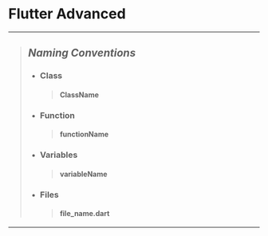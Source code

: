 # Flutter Advanced

---

> ## _Naming Conventions_
>
> - ### Class
>   > #### ClassName
> - ### Function
>   > #### functionName
> - ### Variables
>   > #### variableName
> - ### Files
>   > #### file_name.dart

---

